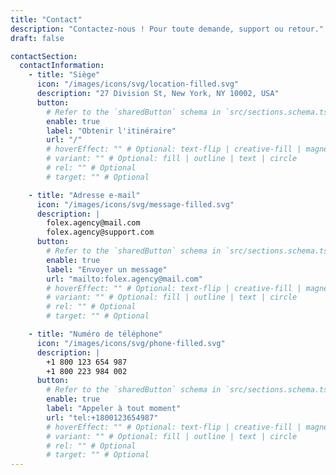 ```yaml
---
title: "Contact"
description: "Contactez-nous ! Pour toute demande, support ou retour."
draft: false

contactSection:
  contactInformation:
    - title: "Siège"
      icon: "/images/icons/svg/location-filled.svg"
      description: "27 Division St, New York, NY 10002, USA"
      button:
        # Refer to the `sharedButton` schema in `src/sections.schema.ts` for all available configuration options (e.g., enable, label, url, hoverEffect, variant, icon, tag, rel, class, target, etc.)
        enable: true
        label: "Obtenir l'itinéraire"
        url: "/"
        # hoverEffect: "" # Optional: text-flip | creative-fill | magnetic | magnetic-text-flip
        # variant: "" # Optional: fill | outline | text | circle
        # rel: "" # Optional
        # target: "" # Optional

    - title: "Adresse e-mail"
      icon: "/images/icons/svg/message-filled.svg"
      description: |
        folex.agency@mail.com  
        folex.agency@support.com
      button:
        # Refer to the `sharedButton` schema in `src/sections.schema.ts` for all available configuration options (e.g., enable, label, url, hoverEffect, variant, icon, tag, rel, class, target, etc.)
        enable: true
        label: "Envoyer un message"
        url: "mailto:folex.agency@mail.com"
        # hoverEffect: "" # Optional: text-flip | creative-fill | magnetic | magnetic-text-flip
        # variant: "" # Optional: fill | outline | text | circle
        # rel: "" # Optional
        # target: "" # Optional

    - title: "Numéro de téléphone"
      icon: "/images/icons/svg/phone-filled.svg"
      description: |
        +1 800 123 654 987  
        +1 800 223 984 002
      button:
        # Refer to the `sharedButton` schema in `src/sections.schema.ts` for all available configuration options (e.g., enable, label, url, hoverEffect, variant, icon, tag, rel, class, target, etc.)
        enable: true
        label: "Appeler à tout moment"
        url: "tel:+1800123654987"
        # hoverEffect: "" # Optional: text-flip | creative-fill | magnetic | magnetic-text-flip
        # variant: "" # Optional: fill | outline | text | circle
        # rel: "" # Optional
        # target: "" # Optional
---
```


